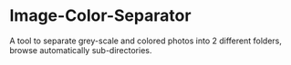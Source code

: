 # Image-Color-Separator
A tool to separate grey-scale and colored photos into 2 different folders, browse automatically sub-directories.

